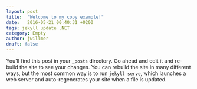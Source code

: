 ```yaml
---
layout: post
title:  "Welcome to my copy example!"
date:   2016-05-21 00:40:31 +0200
tags: jekyll update .NET
category: Empty
author: jwillmer
draft: false
---
```

You’ll find this post in your `_posts` directory. Go ahead and edit it and re-build the site to see your changes. You can rebuild the site in many different ways, but the most common way is to run `jekyll serve`, which launches a web server and auto-regenerates your site when a file is updated.